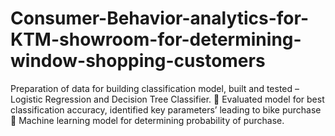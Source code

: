 # Consumer-Behavior-analytics-for-KTM-showroom-for-determining-window-shopping-customers
 Preparation of data for building classification model, built and tested – Logistic Regression and Decision Tree Classifier.  Evaluated model for best classification accuracy, identified key parameters’ leading to bike purchase  Machine learning model for determining probability of purchase.
